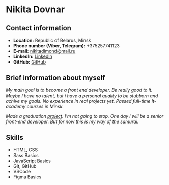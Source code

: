 # Nikita Dovnar

## Contact information

* **Location:** Republic of Belarus, Minsk
* **Phone number (Viber, Telegram):** +375257741123
* **E-mail:** nikitadimond@mail.ru
* **Linkedln:** [Linkedln](https://www.linkedin.com/in/nikita-dovnar-201394217/)
* **GitHub:** [GitHub](https://github.com/nikdovnar)

## Brief information about myself 

_My main goal is to become a front end developer. Be really good to it._
_Maybe I have no talent, but i have a personal quality to be stubborn and achive my goals._
_No experience in real projects yet. Passed full-time It-academy courses in Minsk._

_Made a graduation [project](https://nikdovnar.github.io/Mazda.2021/)._
_I'm not going to stop. One day i will be a senior front-end developer._
_But for now this is my way of the samurai._

## Skills

* HTML, CSS
* Sass Basics
* JavaScript Basics
* Git, GitHub
* VSCode
* Figma Basics
